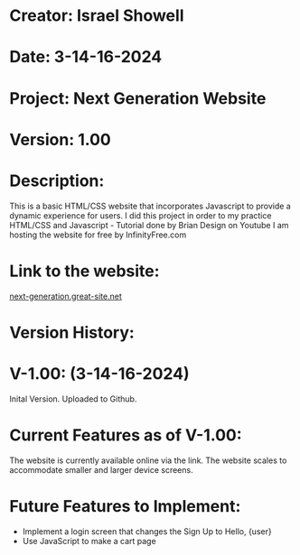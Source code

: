 # Creator: Israel Showell
# Date: 3-14-16-2024
# Project: Next Generation Website
# Version: 1.00

# Description: 
This is a basic HTML/CSS website that incorporates Javascript to provide a dynamic experience for users.
I did this project in order to my practice HTML/CSS and Javascript - Tutorial done by Brian Design on Youtube
I am hosting the website for free by InfinityFree.com

# Link to the website:
[next-generation.great-site.net
](http://next-generation.great-site.net/?i=2)

# Version History:
# V-1.00: (3-14-16-2024)
Inital Version.
Uploaded to Github.

# Current Features as of V-1.00:
The website is currently available online via the link.
The website scales to accommodate smaller and larger device screens.

# Future Features to Implement:
- Implement a login screen that changes the Sign Up to Hello, {user}
- Use JavaScript to make a cart page
